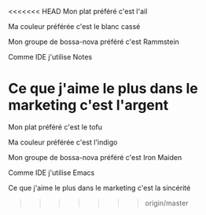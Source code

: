 <<<<<<< HEAD
Mon plat préféré c'est l'ail

Ma couleur préférée c'est le blanc cassé

Mon groupe de bossa-nova préféré c'est Rammstein

Comme IDE j'utilise Notes

Ce que j'aime le plus dans le marketing c'est l'argent
=======
Mon plat préféré c'est le tofu

Ma couleur préférée c'est l'indigo

Mon groupe de bossa-nova préféré c'est Iron Maiden

Comme IDE j'utilise Emacs

Ce que j'aime le plus dans le marketing c'est la sincérité
>>>>>>> origin/master
